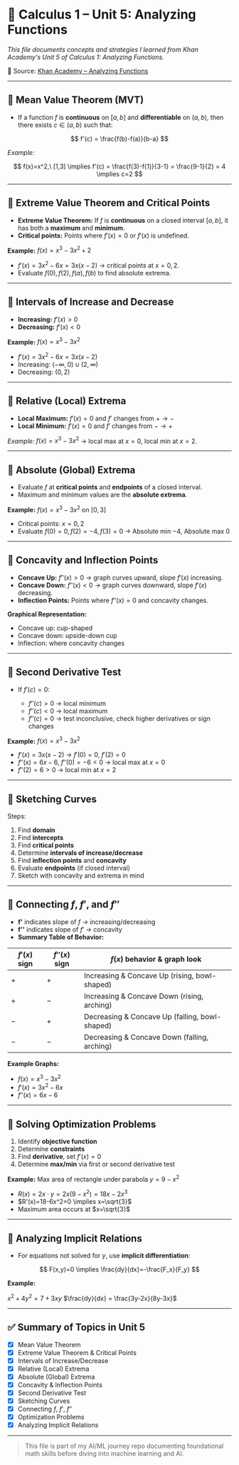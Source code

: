 # 📘 Calculus 1 – Unit 5: Analyzing Functions

*This file documents concepts and strategies I learned from Khan Academy's Unit 5 of Calculus 1: Analyzing Functions.*

🔗 Source: [Khan Academy – Analyzing Functions](https://www.khanacademy.org/math/calculus-1/cs1-analyzing-functions)

---

## 📌 Mean Value Theorem (MVT)

* If a function $f$ is **continuous** on $[a,b]$ and **differentiable** on $(a,b)$, then there exists $c \in (a,b)$ such that:

$$
f'(c) = \frac{f(b)-f(a)}{b-a}
$$

*Example:*

$$
f(x)=x^2,\ [1,3] \implies f'(c) = \frac{f(3)-f(1)}{3-1} = \frac{9-1}{2} = 4 \implies c=2
$$

---

## 📌 Extreme Value Theorem and Critical Points

* **Extreme Value Theorem:** If $f$ is **continuous** on a closed interval $[a,b]$, it has both a **maximum** and **minimum**.
* **Critical points:** Points where $f'(x)=0$ or $f'(x)$ is undefined.

**Example:** $f(x) = x^3 - 3x^2 + 2$

* $f'(x) = 3x^2 - 6x = 3x(x-2)$ → critical points at $x=0,2$.
* Evaluate $f(0), f(2), f(a), f(b)$ to find absolute extrema.

---

## 📌 Intervals of Increase and Decrease

* **Increasing:** $f'(x) > 0$
* **Decreasing:** $f'(x) < 0$

**Example:** $f(x) = x^3 - 3x^2$

* $f'(x) = 3x^2 - 6x = 3x(x-2)$
* Increasing: $(-\infty,0)\cup(2,\infty)$
* Decreasing: $(0,2)$

---

## 📌 Relative (Local) Extrema

* **Local Maximum:** $f'(x)=0$ and $f'$ changes from $+ \to -$
* **Local Minimum:** $f'(x)=0$ and $f'$ changes from $- \to +$

*Example:* $f(x)=x^3-3x^2$ → local max at $x=0$, local min at $x=2$.

---

## 📌 Absolute (Global) Extrema

* Evaluate $f$ at **critical points** and **endpoints** of a closed interval.
* Maximum and minimum values are the **absolute extrema**.

**Example:** $f(x)=x^3-3x^2$ on $[0,3]$

* Critical points: $x=0,2$
* Evaluate $f(0)=0, f(2)=-4, f(3)=0$ → Absolute min $-4$, Absolute max $0$

---

## 📌 Concavity and Inflection Points

* **Concave Up:** $f''(x) > 0$ → graph curves upward, slope $f'(x)$ increasing.
* **Concave Down:** $f''(x) < 0$ → graph curves downward, slope $f'(x)$ decreasing.
* **Inflection Points:** Points where $f''(x)=0$ and concavity changes.

**Graphical Representation:**

* Concave up: cup-shaped
* Concave down: upside-down cup
* Inflection: where concavity changes

---

## 📌 Second Derivative Test

* If $f'(c)=0$:

  * $f''(c)>0$ → local minimum
  * $f''(c)<0$ → local maximum
  * $f''(c)=0$ → test inconclusive, check higher derivatives or sign changes

**Example:** $f(x)=x^3-3x^2$

* $f'(x)=3x(x-2)$ → $f'(0)=0$, $f'(2)=0$
* $f''(x)=6x-6$, $f''(0)=-6<0$ → local max at $x=0$
* $f''(2)=6>0$ → local min at $x=2$

---

## 📌 Sketching Curves

Steps:

1. Find **domain**
2. Find **intercepts**
3. Find **critical points**
4. Determine **intervals of increase/decrease**
5. Find **inflection points** and **concavity**
6. Evaluate **endpoints** (if closed interval)
7. Sketch with concavity and extrema in mind

---

## 📌 Connecting $f$, $f'$, and $f''$

* **f'** indicates slope of $f$ → increasing/decreasing
* **f''** indicates slope of $f'$ → concavity
* **Summary Table of Behavior:**  

| $f'(x)$ sign | $f''(x)$ sign | $f(x)$ behavior & graph look                    |
|--------------|--------------|-----------------------------------------------|
| $+$          | $+$          | Increasing & Concave Up (rising, bowl-shaped)  |
| $+$          | $-$          | Increasing & Concave Down (rising, arching)    |
| $-$          | $+$          | Decreasing & Concave Up (falling, bowl-shaped) |
| $-$          | $-$          | Decreasing & Concave Down (falling, arching)   |

**Example Graphs:**  
* $f(x)=x^3-3x^2$  
* $f'(x)=3x^2-6x$  
* $f''(x)=6x-6$

---

## 📌 Solving Optimization Problems

1. Identify **objective function**
2. Determine **constraints**
3. Find **derivative**, set $f'(x)=0$
4. Determine **max/min** via first or second derivative test

**Example:** Max area of rectangle under parabola $y=9-x^2$

* $R(x)=2x \cdot y = 2x(9-x^2) = 18x-2x^3$
* $R'(x)=18-6x^2=0 \implies x=\sqrt{3}$
* Maximum area occurs at $x=\sqrt{3}$

---

## 📌 Analyzing Implicit Relations

* For equations not solved for $y$, use **implicit differentiation**:

$$
F(x,y)=0 \implies \frac{dy}{dx}=-\frac{F_x}{F_y}
$$

**Example:**

$x^2+4y^2=7+3xy$
$\frac{dy}{dx} = \frac{3y-2x}{8y-3x}$

---

## ✅ Summary of Topics in Unit 5

* [x] Mean Value Theorem
* [x] Extreme Value Theorem & Critical Points
* [x] Intervals of Increase/Decrease
* [x] Relative (Local) Extrema
* [x] Absolute (Global) Extrema
* [x] Concavity & Inflection Points
* [x] Second Derivative Test
* [x] Sketching Curves
* [x] Connecting $f$, $f'$, $f''$
* [x] Optimization Problems
* [x] Analyzing Implicit Relations

---

> This file is part of my AI/ML journey repo documenting foundational math skills before diving into machine learning and AI.



